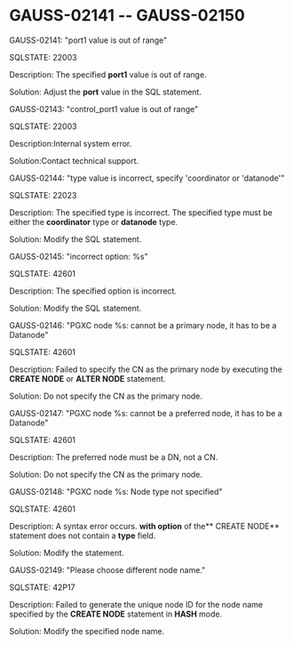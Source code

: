 # GAUSS-02141 -- GAUSS-02150<a name="EN-US_TOPIC_0302073188"></a>

GAUSS-02141: "port1 value is out of range"

SQLSTATE: 22003

Description: The specified  **port1**  value is out of range.

Solution: Adjust the  **port**  value in the SQL statement.

GAUSS-02143: "control\_port1 value is out of range"

SQLSTATE: 22003

Description:Internal system error.

Solution:Contact technical support.

GAUSS-02144: "type value is incorrect, specify 'coordinator or 'datanode'"

SQLSTATE: 22023

Description: The specified type is incorrect. The specified type must be either the  **coordinator**  type or  **datanode**  type.

Solution: Modify the SQL statement.

GAUSS-02145: "incorrect option: %s"

SQLSTATE: 42601

Description: The specified option is incorrect.

Solution: Modify the SQL statement.

GAUSS-02146: "PGXC node %s: cannot be a primary node, it has to be a Datanode"

SQLSTATE: 42601

Description: Failed to specify the CN as the primary node by executing the  **CREATE NODE**  or  **ALTER NODE**  statement.

Solution: Do not specify the CN as the primary node.

GAUSS-02147: "PGXC node %s: cannot be a preferred node, it has to be a Datanode"

SQLSTATE: 42601

Description: The preferred node must be a DN, not a CN.

Solution: Do not specify the CN as the primary node.

GAUSS-02148: "PGXC node %s: Node type not specified"

SQLSTATE: 42601

Description: A syntax error occurs.  **with option**  of the** CREATE NODE**  statement does not contain a  **type**  field.

Solution: Modify the statement.

GAUSS-02149: "Please choose different node name."

SQLSTATE: 42P17

Description: Failed to generate the unique node ID for the node name specified by the  **CREATE NODE**  statement in  **HASH**  mode.

Solution: Modify the specified node name.

